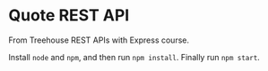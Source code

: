 # Quote REST API
From Treehouse REST APIs with Express course.

Install `node` and `npm`, and then run `npm install`. Finally run `npm start`.
